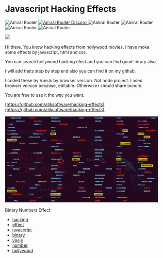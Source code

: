 # Javascript Hacking Effects 

![Amiral Router](https://img.shields.io/badge/Author-Amiral%20Router-blue) [ ![Amiral Router Discord](https://img.shields.io/badge/Discord-Amiral%20Router-7289DA) ](https://discord.gg/r29z6XW "Amiral Router Discord") ![Amiral Router](https://amiralrouter.online/wp-json/ba/v1/requests/187) ![Amiral Router](https://img.shields.io/badge/license-MIT-blueviolet) ![Amiral Router](https://img.shields.io/badge/contributors-1%20agent-red) ![Amiral Router](https://img.shields.io/badge/hash-8C350F86-4caf50)
 

![](https://amiralrouter.online/wp-content/uploads/2021/04/Javascript-Hacking-Effects.jpg)

Hi there. You know hacking effects from hollywood movies. I have moke some effects by javascript, html and css.

You can search hollywood hacking efect and you can find good library also.

I will add thats step by step and also you can find it on my github.

I coded these by VueJs by browser version. Not node project. I used browser version because, editable. Otherwise i should share bundle.

You are free to use it the way you want.

[https://github.com/atiksoftware/hacking-effects](https://github.com/atiksoftware/hacking-effects)

![](https://raw.githubusercontent.com/atiksoftware/hacking-effects/main/binary_numbers.gif)

Binary Numbers Effect

*   [hacking](https://amiralrouter.online/tag/hacking/)
*   [effect](https://amiralrouter.online/tag/effect/)
*   [javascript](https://amiralrouter.online/tag/javascript/)
*   [binary](https://amiralrouter.online/tag/binary/)
*   [vuejs](https://amiralrouter.online/tag/vuejs/)
*   [number](https://amiralrouter.online/tag/number/)
*   [hollywood](https://amiralrouter.online/tag/hollywood/)
